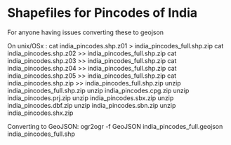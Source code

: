 # Shapefiles for Pincodes of India

For anyone having issues converting these to geojson

On unix/OSx :
cat india_pincodes.shp.z01 > india_pincodes_full.shp.zip
cat india_pincodes.shp.z02 >> india_pincodes_full.shp.zip
cat india_pincodes.shp.z03 >> india_pincodes_full.shp.zip
cat india_pincodes.shp.z04 >> india_pincodes_full.shp.zip
cat india_pincodes.shp.z05 >> india_pincodes_full.shp.zip
cat india_pincodes.shp.zip >> india_pincodes_full.shp.zip
unzip india_pincodes_full.shp.zip
unzip india_pincodes.cpg.zip
unzip india_pincodes.prj.zip
unzip india_pincodes.sbx.zip
unzip india_pincodes.dbf.zip
unzip india_pincodes.sbn.zip
unzip india_pincodes.shx.zip

Converting to GeoJSON:
ogr2ogr -f GeoJSON india_pincodes_full.geojson india_pincodes_full.shp
